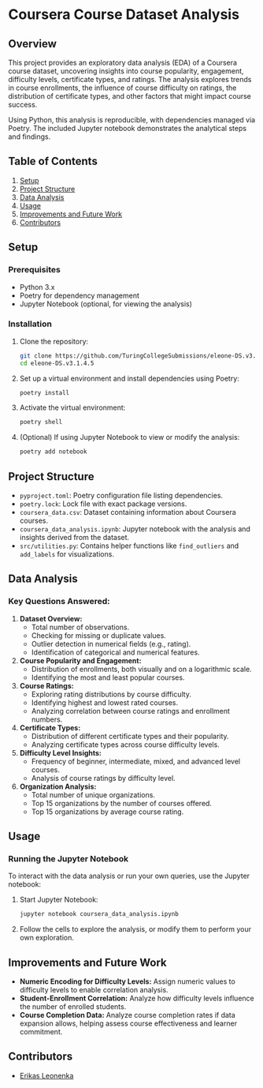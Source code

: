 # Coursera Course Dataset Analysis

## Overview
This project provides an exploratory data analysis (EDA) of a Coursera course dataset, uncovering insights into course popularity, engagement, difficulty levels, certificate types, and ratings. The analysis explores trends in course enrollments, the influence of course difficulty on ratings, the distribution of certificate types, and other factors that might impact course success.

Using Python, this analysis is reproducible, with dependencies managed via Poetry. The included Jupyter notebook demonstrates the analytical steps and findings.

## Table of Contents
1. [Setup](#setup)
2. [Project Structure](#project-structure)
3. [Data Analysis](#data-analysis)
4. [Usage](#usage)
5. [Improvements and Future Work](#improvements-and-future-work)
6. [Contributors](#contributors)

## Setup

### Prerequisites
- Python 3.x
- Poetry for dependency management
- Jupyter Notebook (optional, for viewing the analysis)

### Installation
1. Clone the repository:
   ```bash
   git clone https://github.com/TuringCollegeSubmissions/eleone-DS.v3.1.4.5
   cd eleone-DS.v3.1.4.5
   ```

2. Set up a virtual environment and install dependencies using Poetry:
   ```bash
   poetry install
   ```

3. Activate the virtual environment:
   ```bash
   poetry shell
   ```

4. (Optional) If using Jupyter Notebook to view or modify the analysis:  
   ```bash
   poetry add notebook
   ```

## Project Structure
- `pyproject.toml`: Poetry configuration file listing dependencies.
- `poetry.lock`: Lock file with exact package versions.
- `coursera_data.csv`: Dataset containing information about Coursera courses.
- `coursera_data_analysis.ipynb`: Jupyter notebook with the analysis and insights derived from the dataset.
- `src/utilities.py`: Contains helper functions like `find_outliers` and `add_labels` for visualizations.

## Data Analysis

### Key Questions Answered:
1. **Dataset Overview:**
   - Total number of observations.
   - Checking for missing or duplicate values.
   - Outlier detection in numerical fields (e.g., rating).
   - Identification of categorical and numerical features.
2. **Course Popularity and Engagement:**
   - Distribution of enrollments, both visually and on a logarithmic scale.
   - Identifying the most and least popular courses.
3. **Course Ratings:**
   - Exploring rating distributions by course difficulty.
   - Identifying highest and lowest rated courses.
   - Analyzing correlation between course ratings and enrollment numbers.
4. **Certificate Types:**
   - Distribution of different certificate types and their popularity.
   - Analyzing certificate types across course difficulty levels.
5. **Difficulty Level Insights:**
   - Frequency of beginner, intermediate, mixed, and advanced level courses.
   - Analysis of course ratings by difficulty level.
6. **Organization Analysis:**
   - Total number of unique organizations.
   - Top 15 organizations by the number of courses offered.
   - Top 15 organizations by average course rating.

## Usage

### Running the Jupyter Notebook
To interact with the data analysis or run your own queries, use the Jupyter notebook:
1. Start Jupyter Notebook:
   ```bash
   jupyter notebook coursera_data_analysis.ipynb
   ```
2. Follow the cells to explore the analysis, or modify them to perform your own exploration.

## Improvements and Future Work
- **Numeric Encoding for Difficulty Levels:** Assign numeric values to difficulty levels to enable correlation analysis.
- **Student-Enrollment Correlation:** Analyze how difficulty levels influence the number of enrolled students.
- **Course Completion Data:** Analyze course completion rates if data expansion allows, helping assess course effectiveness and learner commitment.

## Contributors
- [Erikas Leonenka](https://github.com/Vixamon)
